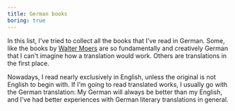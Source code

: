```yaml
---
title: German books
boring: true
---
```


In this list, I've tried to collect all the books that I've read in German. Some, like the books by [Walter
Moers](/walter-moers/) are so fundamentally and creatively German that I can't imagine how a
translation would work. Others are translations in the first place.

Nowadays, I read nearly exclusively in English, unless the original is not English to begin with. If I'm going to read
translated works, I usually go with the German translation: My German will always be better than my English, and I've
had better experiences with German literary translations in general.
